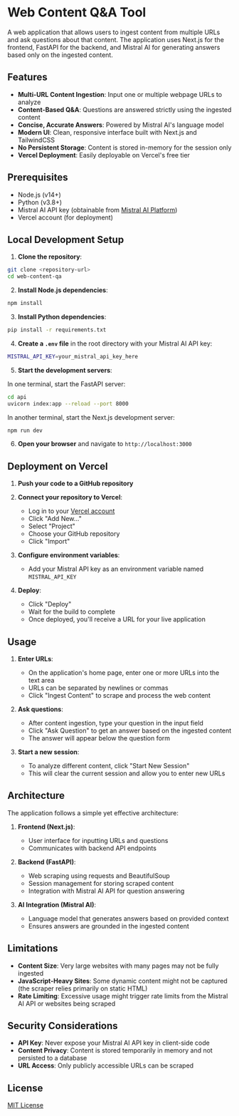 # Web Content Q&A Tool

A web application that allows users to ingest content from multiple URLs and ask questions about that content. The application uses Next.js for the frontend, FastAPI for the backend, and Mistral AI for generating answers based only on the ingested content.

## Features

- **Multi-URL Content Ingestion**: Input one or multiple webpage URLs to analyze
- **Content-Based Q&A**: Questions are answered strictly using the ingested content
- **Concise, Accurate Answers**: Powered by Mistral AI's language model
- **Modern UI**: Clean, responsive interface built with Next.js and TailwindCSS
- **No Persistent Storage**: Content is stored in-memory for the session only
- **Vercel Deployment**: Easily deployable on Vercel's free tier

## Prerequisites

- Node.js (v14+)
- Python (v3.8+)
- Mistral AI API key (obtainable from [Mistral AI Platform](https://console.mistral.ai/))
- Vercel account (for deployment)

## Local Development Setup

1. **Clone the repository**:
```bash
git clone <repository-url>
cd web-content-qa
```

2. **Install Node.js dependencies**:
```bash
npm install
```

3. **Install Python dependencies**:
```bash
pip install -r requirements.txt
```

4. **Create a `.env` file** in the root directory with your Mistral AI API key:
```bash
MISTRAL_API_KEY=your_mistral_api_key_here
```

5. **Start the development servers**:

In one terminal, start the FastAPI server:
```bash
cd api
uvicorn index:app --reload --port 8000
```

In another terminal, start the Next.js development server:
```bash
npm run dev
```

6. **Open your browser** and navigate to `http://localhost:3000`

## Deployment on Vercel

1. **Push your code to a GitHub repository**

2. **Connect your repository to Vercel**:
   - Log in to your [Vercel account](https://vercel.com/)
   - Click "Add New..."
   - Select "Project"
   - Choose your GitHub repository
   - Click "Import"

3. **Configure environment variables**:
   - Add your Mistral API key as an environment variable named `MISTRAL_API_KEY`

4. **Deploy**:
   - Click "Deploy"
   - Wait for the build to complete
   - Once deployed, you'll receive a URL for your live application

## Usage

1. **Enter URLs**:
   - On the application's home page, enter one or more URLs into the text area
   - URLs can be separated by newlines or commas
   - Click "Ingest Content" to scrape and process the web content

2. **Ask questions**:
   - After content ingestion, type your question in the input field
   - Click "Ask Question" to get an answer based on the ingested content
   - The answer will appear below the question form

3. **Start a new session**:
   - To analyze different content, click "Start New Session"
   - This will clear the current session and allow you to enter new URLs

## Architecture

The application follows a simple yet effective architecture:

1. **Frontend (Next.js)**:
   - User interface for inputting URLs and questions
   - Communicates with backend API endpoints

2. **Backend (FastAPI)**:
   - Web scraping using requests and BeautifulSoup
   - Session management for storing scraped content
   - Integration with Mistral AI API for question answering

3. **AI Integration (Mistral AI)**:
   - Language model that generates answers based on provided context
   - Ensures answers are grounded in the ingested content

## Limitations

- **Content Size**: Very large websites with many pages may not be fully ingested
- **JavaScript-Heavy Sites**: Some dynamic content might not be captured (the scraper relies primarily on static HTML)
- **Rate Limiting**: Excessive usage might trigger rate limits from the Mistral AI API or websites being scraped

## Security Considerations

- **API Key**: Never expose your Mistral AI API key in client-side code
- **Content Privacy**: Content is stored temporarily in memory and not persisted to a database
- **URL Access**: Only publicly accessible URLs can be scraped

## License

[MIT License](LICENSE) 